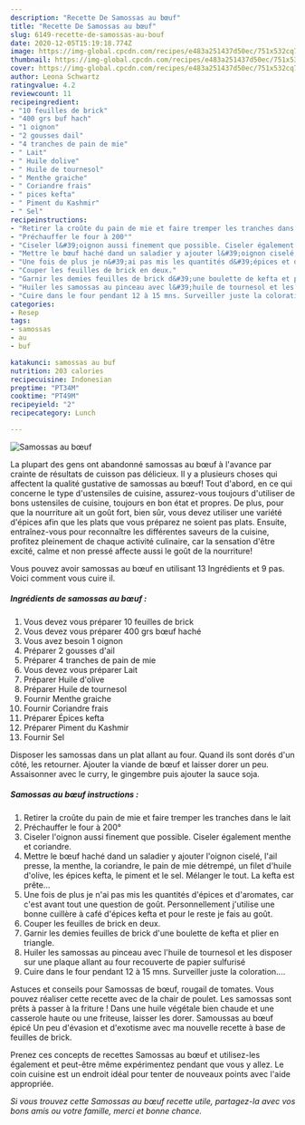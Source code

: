 ```yaml
---
description: "Recette De Samossas au bœuf"
title: "Recette De Samossas au bœuf"
slug: 6149-recette-de-samossas-au-bouf
date: 2020-12-05T15:19:18.774Z
image: https://img-global.cpcdn.com/recipes/e483a251437d50ec/751x532cq70/samossas-au-boeuf-photo-principale-de-la-recette.jpg
thumbnail: https://img-global.cpcdn.com/recipes/e483a251437d50ec/751x532cq70/samossas-au-boeuf-photo-principale-de-la-recette.jpg
cover: https://img-global.cpcdn.com/recipes/e483a251437d50ec/751x532cq70/samossas-au-boeuf-photo-principale-de-la-recette.jpg
author: Leona Schwartz
ratingvalue: 4.2
reviewcount: 11
recipeingredient:
- "10 feuilles de brick"
- "400 grs buf hach"
- "1 oignon"
- "2 gousses dail"
- "4 tranches de pain de mie"
- " Lait"
- " Huile dolive"
- " Huile de tournesol"
- " Menthe graiche"
- " Coriandre frais"
- " pices kefta"
- " Piment du Kashmir"
- " Sel"
recipeinstructions:
- "Retirer la croûte du pain de mie et faire tremper les tranches dans le lait"
- "Préchauffer le four à 200°"
- "Ciseler l&#39;oignon aussi finement que possible. Ciseler également menthe et coriandre."
- "Mettre le bœuf haché dand un saladier y ajouter l&#39;oignon ciselé, l&#39;ail presse, la menthe, la coriandre, le pain de mie détrempé, un filet d&#39;huile d&#39;olive, les épices kefta, le piment et le sel. Mélanger le tout. La kefta est prête..."
- "Une fois de plus je n&#39;ai pas mis les quantités d&#39;épices et d&#39;aromates, car c&#39;est avant tout une question de goût. Personnellement j&#39;utilise une bonne cuillère à café d&#39;épices kefta et pour le reste je fais au goût."
- "Couper les feuilles de brick en deux."
- "Garnir les demies feuilles de brick d&#39;une boulette de kefta et plier en triangle."
- "Huiler les samossas au pinceau avec l&#39;huile de tournesol et les disposer sur une plaque allant au four recouverte de papier sulfurisé"
- "Cuire dans le four pendant 12 à 15 mns. Surveiller juste la coloration...."
categories:
- Resep
tags:
- samossas
- au
- buf

katakunci: samossas au buf 
nutrition: 203 calories
recipecuisine: Indonesian
preptime: "PT34M"
cooktime: "PT49M"
recipeyield: "2"
recipecategory: Lunch

---
```



![Samossas au bœuf](https://img-global.cpcdn.com/recipes/e483a251437d50ec/751x532cq70/samossas-au-boeuf-photo-principale-de-la-recette.jpg)

La plupart des gens ont abandonné samossas au bœuf à l'avance par crainte de résultats de cuisson pas délicieux. Il y a plusieurs choses qui affectent la qualité gustative de samossas au bœuf! Tout d'abord, en ce qui concerne le type d'ustensiles de cuisine, assurez-vous toujours d'utiliser de bons ustensiles de cuisine, toujours en bon état et propres. De plus, pour que la nourriture ait un goût fort, bien sûr, vous devez utiliser une variété d'épices afin que les plats que vous préparez ne soient pas plats. Ensuite, entraînez-vous pour reconnaître les différentes saveurs de la cuisine, profitez pleinement de chaque activité culinaire, car la sensation d'être excité, calme et non pressé affecte aussi le goût de la nourriture!

<!--inarticleads1-->

Vous pouvez avoir samossas au bœuf en utilisant 13 Ingrédients et 9 pas. Voici comment vous cuire il.

##### Ingrédients de samossas au bœuf :

1. Vous devez vous préparer 10 feuilles de brick
1. Vous devez vous préparer 400 grs bœuf haché
1. Vous avez besoin 1 oignon
1. Préparer 2 gousses d&#39;ail
1. Préparer 4 tranches de pain de mie
1. Vous devez vous préparer  Lait
1. Préparer  Huile d&#39;olive
1. Préparer  Huile de tournesol
1. Fournir  Menthe graiche
1. Fournir  Coriandre frais
1. Préparer  Épices kefta
1. Préparer  Piment du Kashmir
1. Fournir  Sel


Disposer les samossas dans un plat allant au four. Quand ils sont dorés d&#39;un côté, les retourner. Ajouter la viande de bœuf et laisser dorer un peu. Assaisonner avec le curry, le gingembre puis ajouter la sauce soja. 

<!--inarticleads2-->

##### Samossas au bœuf instructions :

1. Retirer la croûte du pain de mie et faire tremper les tranches dans le lait
1. Préchauffer le four à 200°
1. Ciseler l&#39;oignon aussi finement que possible. Ciseler également menthe et coriandre.
1. Mettre le bœuf haché dand un saladier y ajouter l&#39;oignon ciselé, l&#39;ail presse, la menthe, la coriandre, le pain de mie détrempé, un filet d&#39;huile d&#39;olive, les épices kefta, le piment et le sel. Mélanger le tout. La kefta est prête...
1. Une fois de plus je n&#39;ai pas mis les quantités d&#39;épices et d&#39;aromates, car c&#39;est avant tout une question de goût. Personnellement j&#39;utilise une bonne cuillère à café d&#39;épices kefta et pour le reste je fais au goût.
1. Couper les feuilles de brick en deux.
1. Garnir les demies feuilles de brick d&#39;une boulette de kefta et plier en triangle.
1. Huiler les samossas au pinceau avec l&#39;huile de tournesol et les disposer sur une plaque allant au four recouverte de papier sulfurisé
1. Cuire dans le four pendant 12 à 15 mns. Surveiller juste la coloration....


Astuces et conseils pour Samossas de bœuf, rougail de tomates. Vous pouvez réaliser cette recette avec de la chair de poulet. Les samossas sont prêts à passer à la friture ! Dans une huile végétale bien chaude et une casserole haute ou une friteuse, laisser les dorer. Samoussas au bœuf épicé Un peu d&#39;évasion et d&#39;exotisme avec ma nouvelle recette à base de feuilles de brick. 

<!--inarticleads1-->

<p>
Prenez ces concepts de recettes Samossas au bœuf et utilisez-les également et peut-être même expérimentez pendant que vous y allez. Le coin cuisine est un endroit idéal pour tenter de nouveaux points avec l'aide appropriée.
</p>

<p>
<i>Si vous trouvez cette Samossas au bœuf recette utile, partagez-la avec vos bons amis ou votre famille, merci et bonne chance.</i>
</p>
